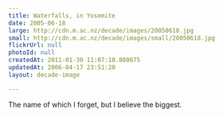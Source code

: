 ```yaml
---
title: Waterfalls, in Yosemite
date: 2005-06-18
large: http://cdn.m.ac.nz/decade/images/20050618.jpg
small: http://cdn.m.ac.nz/decade/images/small/20050618.jpg
flickrUrl: null
photoId: null
createdAt: 2011-01-30 11:07:18.880675
updatedAt: 2006-04-17 23:51:20
layout: decade-image

---
```

The name of which I forget, but I believe the biggest.
